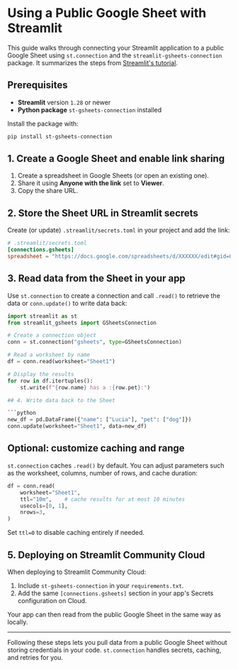 # Using a Public Google Sheet with Streamlit

This guide walks through connecting your Streamlit application to a public Google Sheet using `st.connection` and the `streamlit-gsheets-connection` package. It summarizes the steps from [Streamlit's tutorial](https://docs.streamlit.io/develop/tutorials/databases/public-gsheet).

## Prerequisites

- **Streamlit** version `1.28` or newer
- **Python package** `st-gsheets-connection` installed

Install the package with:

```bash
pip install st-gsheets-connection
```

## 1. Create a Google Sheet and enable link sharing

1. Create a spreadsheet in Google Sheets (or open an existing one).
2. Share it using **Anyone with the link** set to **Viewer**.
3. Copy the share URL.

## 2. Store the Sheet URL in Streamlit secrets

Create (or update) `.streamlit/secrets.toml` in your project and add the link:

```toml
# .streamlit/secrets.toml
[connections.gsheets]
spreadsheet = "https://docs.google.com/spreadsheets/d/XXXXXX/edit#gid=0"
```

## 3. Read data from the Sheet in your app

Use `st.connection` to create a connection and call `.read()` to retrieve the data or
`conn.update()` to write data back:

```python
import streamlit as st
from streamlit_gsheets import GSheetsConnection

# Create a connection object
conn = st.connection("gsheets", type=GSheetsConnection)

# Read a worksheet by name
df = conn.read(worksheet="Sheet1")

# Display the results
for row in df.itertuples():
    st.write(f"{row.name} has a :{row.pet}:")

## 4. Write data back to the Sheet

```python
new_df = pd.DataFrame({"name": ["Lucia"], "pet": ["dog"]})
conn.update(worksheet="Sheet1", data=new_df)
```

## Optional: customize caching and range

`st.connection` caches `.read()` by default. You can adjust parameters such as the worksheet, columns, number of rows, and cache duration:

```python
df = conn.read(
    worksheet="Sheet1",
    ttl="10m",    # cache results for at most 10 minutes
    usecols=[0, 1],
    nrows=3,
)
```

Set `ttl=0` to disable caching entirely if needed.

## 5. Deploying on Streamlit Community Cloud

When deploying to Streamlit Community Cloud:

1. Include `st-gsheets-connection` in your `requirements.txt`.
2. Add the same `[connections.gsheets]` section in your app's Secrets configuration on Cloud.

Your app can then read from the public Google Sheet in the same way as locally.

---

Following these steps lets you pull data from a public Google Sheet without storing credentials in your code. `st.connection` handles secrets, caching, and retries for you.
